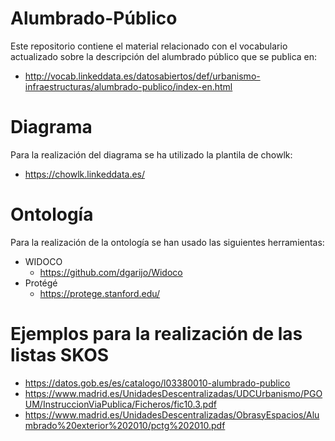 # Alumbrado-Público

Este repositorio contiene el material relacionado con el vocabulario actualizado sobre la descripción del alumbrado público que se publica en:
- http://vocab.linkeddata.es/datosabiertos/def/urbanismo-infraestructuras/alumbrado-publico/index-en.html

# Diagrama
Para la realización del diagrama se ha utilizado la plantila de chowlk:  
- https://chowlk.linkeddata.es/

# Ontología
Para la realización de la ontología se han usado las siguientes herramientas:
- WIDOCO 
     - https://github.com/dgarijo/Widoco
- Protégé
     - https://protege.stanford.edu/

# Ejemplos para la realización de las listas SKOS

- https://datos.gob.es/es/catalogo/l03380010-alumbrado-publico
- https://www.madrid.es/UnidadesDescentralizadas/UDCUrbanismo/PGOUM/InstruccionViaPublica/Ficheros/fic10.3.pdf
- https://www.madrid.es/UnidadesDescentralizadas/ObrasyEspacios/Alumbrado%20exterior%202010/pctg%202010.pdf
